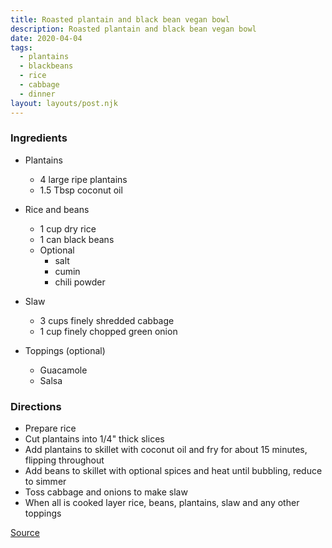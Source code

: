 ```yaml
---
title: Roasted plantain and black bean vegan bowl
description: Roasted plantain and black bean vegan bowl
date: 2020-04-04
tags:
  - plantains
  - blackbeans
  - rice
  - cabbage
  - dinner
layout: layouts/post.njk
---
```


### Ingredients

- Plantains
  - 4 large ripe plantains
  - 1.5 Tbsp coconut oil

- Rice and beans
  - 1 cup dry rice
  - 1 can black beans
  - Optional
    - salt
    - cumin
    - chili powder

- Slaw
  - 3 cups finely shredded cabbage
  - 1 cup finely chopped green onion

- Toppings (optional)
  - Guacamole
  - Salsa

### Directions

- Prepare rice
- Cut plantains into 1/4" thick slices
- Add plantains to skillet with coconut oil and fry for about 15 minutes, flipping throughout
- Add beans to skillet with optional spices and heat until bubbling, reduce to simmer
- Toss cabbage and onions to make slaw
- When all is cooked layer rice, beans, plantains, slaw and any other toppings

[Source](https://minimalistbaker.com/roasted-plantain-black-bean-vegan-bowl/)
